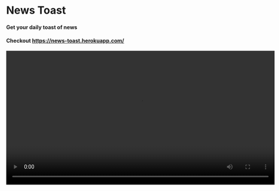 # News Toast

#### Get your daily toast of news

#### Checkout https://news-toast.herokuapp.com/

<video src="demo.mp4" width=720>
